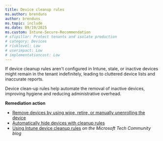 ```yaml
---
title: Device cleanup rules
ms.author: brenduns
author: brenduns
ms.topic: include
ms.date: 09/19/2025
ms.custom: Intune-Secure-Recommendation
# sfipillar: Protect tenants and isolate production
# category: Devices
# risklevel: Low
# userimpact: Low
# implementationcost: Low
---
```

If device cleanup rules aren't configured in Intune, stale, or inactive devices might remain in the tenant indefinitely, leading to cluttered device lists and inaccurate reports.

Device clean-up rules help automate the removal of inactive devices, improving hygiene and reducing administrative overhead.

**Remediation action**

- [Remove devices by using wipe, retire, or manually unenrolling the device](/intune/intune-service/remote-actions/devices-wipe)
- [Automatically hide devices with cleanup rules](/intune/intune-service/remote-actions/devices-wipe#automatically-hide-devices-with-cleanup-rules)
- [Using Intune device cleanup rules](https://techcommunity.microsoft.com/blog/devicemanagementmicrosoft/using-intune-device-cleanup-rules-updated-version/3760854) *on the Microsoft Tech Community blog*